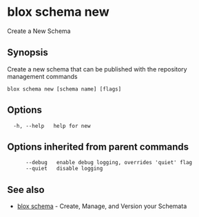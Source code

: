 # blox schema new

Create a New Schema

## Synopsis

Create a new schema that can be published with the repository management commands

```
blox schema new [schema name] [flags]
```

## Options

```
  -h, --help   help for new
```

## Options inherited from parent commands

```
      --debug   enable debug logging, overrides 'quiet' flag
      --quiet   disable logging
```

## See also

* [blox schema](/cmd/blox_schema)	 - Create, Manage, and Version your Schemata

